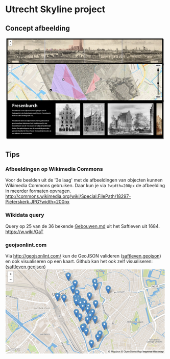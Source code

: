 # Utrecht Skyline project

## Concept afbeelding
<img src="diversen/screenshot-concept.png" width="500"/>

## Tips

### Afbeeldingen op Wikimedia Commons
Voor de beelden uit de '3e laag' met de afbeeldingen van objecten kunnen Wikimedia Commons gebruiken. Daar kun je via `?width=200px` de afbeelding in meerder formaten opvragen.
http://commons.wikimedia.org/wiki/Special:FilePath/18297-Pieterskerk.JPG?width=200px

### Wikidata query 
Query op 25 van de 36 bekende [Gebouwen.md](data/Gebouwen.md) uit het Saftleven uit 1684. 
https://w.wiki/GaT

### geojsonlint.com
Via http://geojsonlint.com/ kun de GeoJSON valideren ([saftleven.geojson](data/GeoJSON/saftleven.geojson)) en ook visualiseren op een kaart. Github kan het ook zelf visualiseren: ([saftleven.geojson](data/GeoJSON/saftleven.geojson))
<img src="diversen/geojsonlint.jpg" width="500"/>

